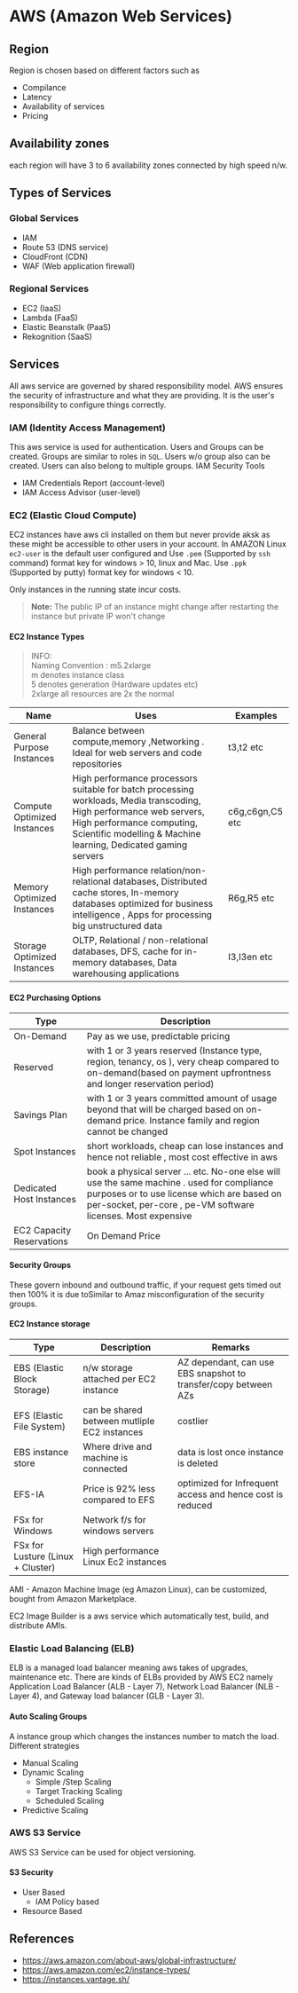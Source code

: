 # AWS (Amazon Web Services)

## Region

Region is chosen based on different factors such as 

* Compilance
* Latency
* Availability of services
* Pricing

## Availability zones

each region will have 3 to 6 availability zones connected by high speed n/w.

## Types of Services

### Global Services

* IAM
* Route 53 (DNS service)
* CloudFront (CDN) 
* WAF (Web application firewall)

### Regional Services

* EC2 (IaaS)
* Lambda (FaaS)
* Elastic Beanstalk (PaaS)
* Rekognition (SaaS)

## Services

All aws service are governed by shared responsibility model. AWS ensures the security of infrastructure and what they are providing.
It is the user's responsibility to configure things correctly.

### IAM (Identity Access Management)

This aws service is used for authentication. Users and Groups can be created. Groups are similar to roles in `SQL`. Users w/o group also can be created. Users can also belong to multiple groups.
IAM Security Tools

* IAM Credentials Report (account-level)
* IAM Access Advisor (user-level)

### EC2 (Elastic Cloud Compute)

EC2 instances have aws cli installed on them but never provide aksk 
as these might be accessible to other users in your account.
In AMAZON Linux `ec2-user` is the default user configured and 
Use `.pem` (Supported by `ssh` command) format key for windows > 10, linux and Mac. 
Use `.ppk` (Supported by putty) format key for windows < 10. 

Only instances in the running state incur costs.

>**Note:** The public IP of an instance might change after restarting the instance but private IP
won't change

#### EC2 Instance Types

> INFO: <br>
>Naming Convention : m5.2xlarge<br>
>m denotes instance class <br>
>5 denotes generation (Hardware updates etc) <br>
>2xlarge all resources are 2x the normal<br>

| Name                         | Uses                                                                                                                                                                                                                | Examples        |
|------------------------------|---------------------------------------------------------------------------------------------------------------------------------------------------------------------------------------------------------------------|-----------------|
| General Purpose    Instances | Balance between compute,memory ,Networking . Ideal for web servers and code repositories                                                                                                                            | t3,t2 etc       |
| Compute Optimized Instances  | High performance processors suitable for batch processing workloads, Media transcoding, High performance web servers, High performance computing, Scientific modelling & Machine learning, Dedicated gaming servers | c6g,c6gn,C5 etc |
| Memory Optimized Instances   | High performance relation/non-relational databases, Distributed cache stores, In-memory databases optimized for business intelligence  , Apps for processing big unstructured data                                  | R6g,R5 etc      |
| Storage Optimized Instances  | OLTP, Relational /  non-relational databases, DFS, cache for in-memory databases, Data warehousing applications                                                                                                     | I3,I3en etc     |


#### EC2 Purchasing Options
| Type                      | Description                                                                                                                                                                                              |
|---------------------------|----------------------------------------------------------------------------------------------------------------------------------------------------------------------------------------------------------|
| On-Demand                 | Pay as we use, predictable pricing                                                                                                                                                                       |
| Reserved                  | with 1 or 3 years reserved (Instance type, region, tenancy, os ), very cheap compared to on-demand(based on payment upfrontness and longer reservation period)                                           |
| Savings Plan              | with 1 or 3 years committed amount of usage beyond that will be charged based on on-demand price. Instance family and region cannot be changed                                                           |
| Spot Instances            | short workloads, cheap can lose instances and hence not reliable , most cost effective in aws                                                                                                            |
| Dedicated Host Instances  | book a physical server ... etc. No-one else will use the same machine . used for compliance purposes or to use license which are based on per-socket, per-core , pe-VM software licenses. Most expensive |
| EC2 Capacity Reservations | On Demand Price                                                                                                                                                                                          |                                                                                                                                                                                                       |

#### Security Groups

These govern inbound and outbound traffic, if your request gets timed out then 100% it is due toSimilar to Amaz
misconfiguration of the security groups.

#### EC2 Instance storage

|Type| Description|Remarks|
|-----|-----------|-----| 
|EBS (Elastic Block Storage) | n/w storage attached per EC2 instance | AZ dependant, can use EBS snapshot to transfer/copy between AZs|
|EFS (Elastic File System) | can be shared between mutliple EC2 instances|costlier|
|EBS instance store | Where drive and machine is connected | data is lost once instance is deleted|
|EFS-IA| Price is 92% less compared to EFS | optimized for Infrequent access and hence cost is reduced|
|FSx for Windows |Network f/s for windows servers |    |     
|FSx for Lusture (Linux + Cluster) |High performance Linux Ec2 instances|    |

AMI - Amazon Machine Image (eg Amazon Linux), can be customized, bought from Amazon Marketplace.

EC2 Image Builder is a aws service which automatically test, build, and distribute AMIs.

### Elastic Load Balancing (ELB)

ELB is a managed load balancer meaning aws takes of upgrades, maintenance etc.
There are kinds of ELBs provided by AWS EC2 namely Application Load Balancer (ALB - Layer 7), Network Load Balancer (NLB  - Layer 4), 
and Gateway load balancer (GLB - Layer 3).

#### Auto Scaling Groups
A instance group which changes the instances number to match the load.
Different strategies
* Manual Scaling 
* Dynamic Scaling 
    * Simple /Step Scaling
    * Target Tracking Scaling
    * Scheduled Scaling
* Predictive Scaling


### AWS S3 Service
AWS S3 Service can be used for object versioning.

#### S3 Security

* User Based
    * IAM Policy based
* Resource Based

## References

* <https://aws.amazon.com/about-aws/global-infrastructure/>
* <https://aws.amazon.com/ec2/instance-types/>
* <https://instances.vantage.sh/>